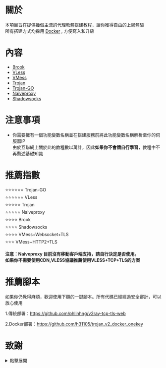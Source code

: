 # 關於
本項目旨在提供幾個主流的代理軟體搭建教程，讓你獲得自由的上網體驗    
所有搭建方式均採用 [Docker](https://hub.docker.com/) , 方便寫入和升級     
# 內容
- [Brook](https://github.com/charlieethan/firewall-proxy/tree/master/CN-HK/Brook)  		
- [VLess](https://github.com/charlieethan/firewall-proxy/tree/master/CN-HK/V2ray/VLess)			
- [VMess](https://github.com/charlieethan/firewall-proxy/tree/master/CN-HK/V2ray/VMess)		
- [Trojan](https://github.com/charlieethan/firewall-proxy/tree/master/CN-HK/Trojan)      
- [Trojan-GO](https://github.com/charlieethan/firewall-proxy/tree/master/CN-HK/Trojan-go)    	
- [Naiveproxy](https://github.com/charlieethan/firewall-proxy/tree/master/CN-HK/Naiveproxy) 		
- [Shadowsocks](https://github.com/charlieethan/firewall-proxy/tree/master/CN-HK/Shadowsocks)  	

# 注意事項
- 你需要擁有一個功能變數名稱並在搭建服務前將此功能變數名稱解析至你的伺服器IP		    
由於互聯網上關於此的教程數以萬計，因此**如果你不會請自行學習**，教程中不再贅述基礎知識
# 推薦指數  
⭐⭐⭐⭐⭐⭐ Trojan-GO       
⭐⭐⭐⭐⭐⭐ VLess	    	
⭐⭐⭐⭐⭐ Trojan         
⭐⭐⭐⭐⭐ Naiveproxy		   	    
⭐⭐⭐⭐ Brook    
⭐⭐⭐⭐ Shadowsocks    
⭐⭐⭐⭐ VMess+Websocket+TLS     
⭐⭐⭐ VMess+HTTP2+TLS   			

**注意：Naiveproxy 目前沒有移動客戶端支持，請自行決定是否使用。**		
**如果你不需要使用CDN,VLESS協議推薦使用VLESS+TCP+TLS的方案**
# 推薦腳本	
如果你仍覺得麻煩，歡迎使用下麵的一鍵腳本。所有代碼已經經過安全審計，可以放心使用		

1.傳統部署：https://github.com/phlinhng/v2ray-tcp-tls-web		

2.Docker部署：https://github.com/h31105/trojan_v2_docker_onekey			
# 致謝  
<details>
<summary>點擊展開 </summary>

- [@teddysun](https://hub.docker.com/u/teddysun)    
- [Shadowsocks-libev](https://github.com/shadowsocks/shadowsocks-libev)    
- [Brook](https://github.com/txthinking/brook)				  
- [Naiveproxy](https://github.com/klzgrad/naiveproxy)		
- [V2ray(V2fly)](https://github.com/v2fly/v2ray-core)         
- [Trojan](https://github.com/trojan-gfw/trojan)       
- [Trojan-GO](https://github.com/p4gefau1t/trojan-go)              
- [across](https://github.com/teddysun/across)     
- [Trojan-Qt5](https://github.com/Trojan-Qt5/Trojan-Qt5)     
- [v2rayN](https://github.com/2dust/v2rayN)      
- [v2rayNG](https://github.com/2dust/v2rayNG)     
- [shadowsocks-android](https://github.com/shadowsocks/shadowsocks-android)     
- [shadowsocks-windows](https://github.com/shadowsocks/shadowsocks-windows)       
</details>
